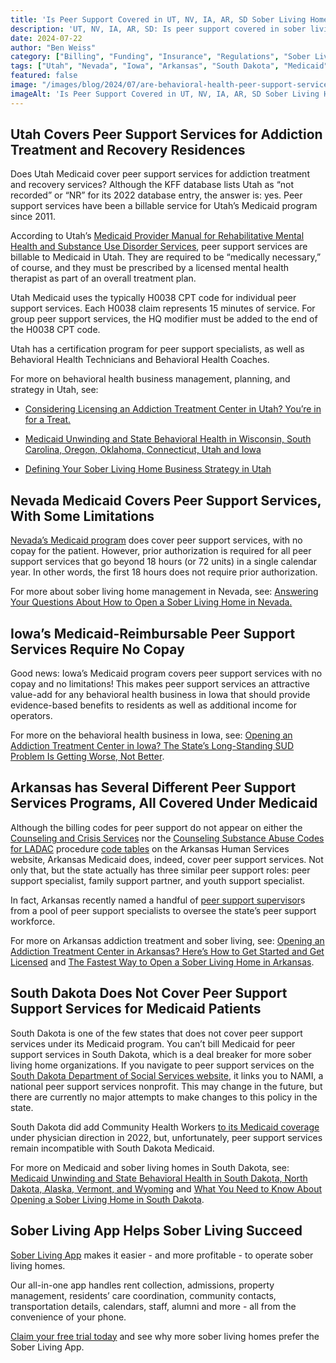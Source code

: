 ```yaml
---
title: 'Is Peer Support Covered in UT, NV, IA, AR, SD Sober Living Homes?'
description: 'UT, NV, IA, AR, SD: Is peer support covered in sober living homes? Explore funding & coverage details via the Sober Living App blog.'
date: 2024-07-22
author: "Ben Weiss"
category: ["Billing", "Funding", "Insurance", "Regulations", "Sober Living Management"]
tags: ["Utah", "Nevada", "Iowa", "Arkansas", "South Dakota", "Medicaid", "Peer Support Services"]
featured: false
image: "/images/blog/2024/07/are-behavioral-health-peer-support-services-covered-in-utah-nevada-iowa-arkansas-and-south-dakota-for-sober-living-homes/featured.jpg"
imageAlt: 'Is Peer Support Covered in UT, NV, IA, AR, SD Sober Living Homes?'
---
```


## Utah Covers Peer Support Services for Addiction Treatment and Recovery Residences

Does Utah Medicaid cover peer support services for addiction treatment and recovery services? Although the KFF database lists Utah as “not recorded” or “NR” for its 2022 database entry, the answer is: yes. Peer support services have been a billable service for Utah’s Medicaid program since 2011. 

According to Utah’s [Medicaid Provider Manual for Rehabilitative Mental Health and Substance Use Disorder Services](<https://medicaid.utah.gov/utah-medicaid-official-publications/>), peer support services are billable to Medicaid in Utah. They are required to be “medically necessary,” of course, and they must be prescribed by a licensed mental health therapist as part of an overall treatment plan. 

Utah Medicaid uses the typically H0038 CPT code for individual peer support services. Each H0038 claim represents 15 minutes of service. For group peer support services, the HQ modifier must be added to the end of the H0038 CPT code. 

Utah has a certification program for peer support specialists, as well as Behavioral Health Technicians and Behavioral Health Coaches. 

For more on behavioral health business management, planning, and strategy in Utah, see: 

  * [Considering Licensing an Addiction Treatment Center in Utah? You’re in for a Treat.](<https://behavehealth.com/blog/2022/2/25/considering-licensing-an-addiction-treatment-center-in-utah-youre-in-for-a-treat>)

  * [Medicaid Unwinding and State Behavioral Health in Wisconsin, South Carolina, Oregon, Oklahoma, Connecticut, Utah and Iowa](<https://behavehealth.com/blog/2023/4/25/medicaid-unwinding-and-state-behavioral-health-in-wisconsin-south-carolina-oregon-oklahoma-connecticut-utah-and-iowa>)

  * [Defining Your Sober Living Home Business Strategy in Utah](<https://soberlivingapp.com/sober-living-app-blog/2022/12/23/defining-your-sober-living-home-business-strategy-in-utah>)

## Nevada Medicaid Covers Peer Support Services, With Some Limitations

[Nevada’s Medicaid program](<https://www.medicaid.nv.gov/>) does cover peer support services, with no copay for the patient. However, prior authorization is required for all peer support services that go beyond 18 hours (or 72 units) in a single calendar year. In other words, the first 18 hours does not require prior authorization.

For more about sober living home management in Nevada, see: [Answering Your Questions About How to Open a Sober Living Home in Nevada. ](<../../../2022/12/29/answering-your-questions-about-how-to-open-a-sober-living-home-in-nevadanbsp.html>)

## Iowa’s Medicaid-Reimbursable Peer Support Services Require No Copay

Good news: Iowa’s Medicaid program covers peer support services with no copay and no limitations! This makes peer support services an attractive value-add for any behavioral health business in Iowa that should provide evidence-based benefits to residents as well as additional income for operators.

For more on the behavioral health business in Iowa, see: [Opening an Addiction Treatment Center in Iowa? The State’s Long-Standing SUD Problem Is Getting Worse, Not Better](<https://behavehealth.com/blog/2022/3/1/opening-an-addiction-treatment-center-in-iowa-the-states-long-standing-sud-problem-is-getting-worse-not-better>).

## Arkansas has Several Different Peer Support Services Programs, All Covered Under Medicaid

Although the billing codes for peer support do not appear on either the [Counseling and Crisis Services](<https://humanservices.arkansas.gov/wp-content/uploads/CNSLSERV_ProcCodes.xlsx>) nor the [Counseling Substance Abuse Codes for LADAC](<https://humanservices.arkansas.gov/wp-content/uploads/LADAC_ProcCodes.xlsx>) procedure [code tables](<https://humanservices.arkansas.gov/divisions-shared-services/medical-services/helpful-information-for-providers/proc-codes/>) on the Arkansas Human Services website, Arkansas Medicaid does, indeed, cover peer support services. Not only that, but the state actually has three similar peer support roles: peer support specialist, family support partner, and youth support specialist. 

In fact, Arkansas recently named a handful of [peer support supervisor](<https://humanservices.arkansas.gov/featured_stories/peer-recovery-specialists-become-states-first-peer-supervisors-2/>)s from a pool of peer support specialists to oversee the state’s peer support workforce. 

For more on Arkansas addiction treatment and sober living, see: [Opening an Addiction Treatment Center in Arkansas? Here’s How to Get Started and Get Licensed](<https://behavehealth.com/blog/2022/3/8/opening-an-addiction-treatment-center-in-arkansas-heres-how-to-get-started-and-get-licensed>) and [The Fastest Way to Open a Sober Living Home in Arkansas](<../../../2023/1/2/the-fastest-way-to-open-a-sober-living-home-in-arkansas.html>).

## South Dakota Does Not Cover Peer Support Support Services for Medicaid Patients

South Dakota is one of the few states that does not cover peer support services under its Medicaid program. You can’t bill Medicaid for peer support services in South Dakota, which is a deal breaker for more sober living home organizations. If you navigate to peer support services on the [South Dakota Department of Social Services website](<https://dss.sd.gov/behavioralhealth/services.aspx>), it links you to NAMI, a national peer support services nonprofit. This may change in the future, but there are currently no major attempts to make changes to this policy in the state. 

South Dakota did add Community Health Workers [to its Medicaid coverage](<https://www.kff.org/medicaid/issue-brief/state-policies-for-expanding-medicaid-coverage-of-community-health-worker-chw-services/>) under physician direction in 2022, but, unfortunately, peer support services remain incompatible with South Dakota Medicaid. 

For more on Medicaid and sober living homes in South Dakota, see: [Medicaid Unwinding and State Behavioral Health in South Dakota, North Dakota, Alaska, Vermont, and Wyoming](<https://behavehealth.com/blog/2023/5/9/medicaid-unwinding-and-state-behavioral-health-in-south-dakota-north-dakota-alaska-vermont-and-wyoming>) and [What You Need to Know About Opening a Sober Living Home in South Dakota](<../../../2023/2/14/what-you-need-to-know-about-opening-a-sober-living-home-in-south-dakota.html>).

## Sober Living App Helps Sober Living Succeed 

[Sober Living App](<../../../../index.html>) makes it easier - and more profitable - to operate sober living homes. 

Our all-in-one app handles rent collection, admissions, property management, residents’ care coordination, community contacts, transportation details, calendars, staff, alumni and more - all from the convenience of your phone. 

[Claim your free trial today](<https://behavehealth.com/get-started>) and see why more sober living homes prefer the Sober Living App.